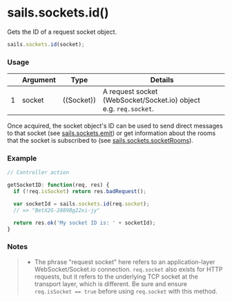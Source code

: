 # sails.sockets.id()

Gets the ID of a request socket object.

```javascript
sails.sockets.id(socket);
```

### Usage

|   |          Argument           | Type                | Details
| - | --------------------------- | ------------------- | -----------
| 1 |           socket            | ((Socket))          | A request socket (WebSocket/Socket.io) object <br/> e.g. `req.socket`.


Once acquired, the socket object's ID can be used to send direct messages to that socket (see [sails.sockets.emit](http://sailsjs.org/#!/documentation/reference/websockets/sails.sockets/sails.sockets.emit.html)) or get information about the rooms that the socket is subscribed to (see [sails.sockets.socketRooms](http://sailsjs.org/#!/documentation/reference/websockets/sails.sockets/sails.sockets.rooms.html)).


### Example
```javascript
// Controller action

getSocketID: function(req, res) {
  if (!req.isSocket) return res.badRequest();

  var socketId = sails.sockets.id(req.socket);
  // => "BetX2G-2889Bg22xi-jy"

  return res.ok('My socket ID is: ' + socketId);
}
```


### Notes
> + The phrase "request socket" here refers to an application-layer WebSocket/Socket.io connection.  `req.socket` also exists for HTTP requests, but it refers to the underlying TCP socket at the transport layer, which is different.  Be sure and ensure `req.isSocket == true` before using `req.socket` with this method.

<docmeta name="uniqueID" value="sailssocketsid240053">
<docmeta name="displayName" value="sails.sockets.id()">

